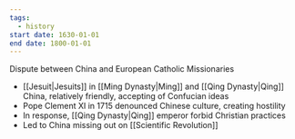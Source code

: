 ```yaml
---
tags:
  - history
start date: 1630-01-01
end date: 1800-01-01
---
```

Dispute between China and European Catholic Missionaries
- [[Jesuit|Jesuits]] in [[Ming Dynasty|Ming]] and [[Qing Dynasty|Qing]] China, relatively friendly, accepting of Confucian ideas
- Pope Clement XI in 1715 denounced Chinese culture, creating hostility
- In response, [[Qing Dynasty|Qing]] emperor forbid Christian practices
- Led to China missing out on [[Scientific Revolution]]